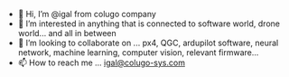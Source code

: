 - 👋 Hi, I’m @igal from colugo company
- 👀 I’m interested in anything that is connected to software world, drone world... and all in between 
- 💞️ I’m looking to collaborate on ... px4, QGC, ardupilot software, neural network, machine learning, computer vision, relevant firmware... 
- 📫 How to reach me ... igal@colugo-sys.com

<!---
igal-colugo/igal-colugo is a ✨ special ✨ repository because its `README.md` (this file) appears on your GitHub profile.
You can click the Preview link to take a look at your changes.
--->
